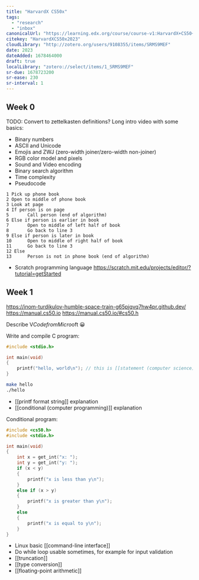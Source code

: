 ```yaml
---
title: "HarvardX CS50x"
tags:
  - "research"
  - "inbox"
canonicalUrl: "https://learning.edx.org/course/course-v1:HarvardX+CS50+X/home"
citekey: "HarvardXCS50x2023"
cloudLibrary: "http://zotero.org/users/9108355/items/SRMS9MEF"
date: 2023
dateAdded: 1678464000
draft: true
localLibrary: "zotero://select/items/1_SRMS9MEF"
sr-due: 1678723200
sr-ease: 230
sr-interval: 1
---
```


## Week 0

TODO: Convert to zettelkasten definitions?
Long intro video with some basics:
- Binary numbers
- ASCII and Unicode
- Emojis and ZWJ (zero-width joiner/zero-width non-joiner)
- RGB color model and pixels
- Sound and Video encoding
- Binary search algorithm
- Time complexity
- Pseudocode
```
1 Pick up phone book
2 Open to middle of phone book
3 Look at page
4 If person is on page
5       Call person (end of algorithm)
6 Else if person is earlier in book
7       Open to middle of left half of book
8       Go back to line 3
9 Else if person is later in book
10      Open to middle of right half of book
11      Go back to line 3
12 Else
13      Person is not in phone book (end of algorithm)
```
- Scratch programming language
<https://scratch.mit.edu/projects/editor/?tutorial=getStarted>


## Week 1

<https://inom-turdikulov-humble-space-train-g65pjqvq7hw4pr.github.dev/>
<https://manual.cs50.io>
<https://manual.cs50.io/#cs50.h>

Describe V$Code from Micro$oft 😀

Write and compile C program:
```c
#include <stdio.h>

int main(void)
{
    printf("hello, world\n"); // this is [[statement (computer science)]]
}
```

```bash
make hello
./hello
```

- [[printf format string]] explanation
- [[conditional (computer programming)]] explanation

Conditional program:
```c
#include <cs50.h>
#include <stdio.h>

int main(void)
{
    int x = get_int("x: ");
    int y = get_int("y: ");
    if (x < y)
    {
        printf("x is less than y\n");
    }
    else if (x > y)
    {
        printf("x is greater than y\n");
    }
    else
    {
        printf("x is equal to y\n");
    }
}
```

- Linux basic [[command-line interface]]
- Do while loop usable sometimes, for example for input validation
- [[truncation]]
- [[type conversion]]
- [[floating-point arithmetic]]

